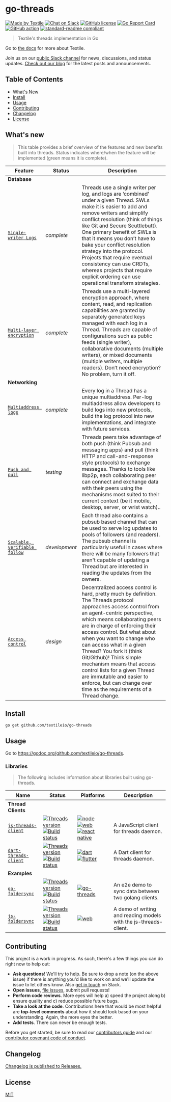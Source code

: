 # go-threads

[![Made by Textile](https://img.shields.io/badge/made%20by-Textile-informational.svg?style=popout-square)](https://textile.io)
[![Chat on Slack](https://img.shields.io/badge/slack-slack.textile.io-informational.svg?style=popout-square)](https://slack.textile.io)
[![GitHub license](https://img.shields.io/github/license/textileio/go-threads.svg?style=popout-square)](./LICENSE)
[![Go Report Card](https://goreportcard.com/badge/github.com/textileio/go-threads?style=flat-square)](https://goreportcard.com/report/github.com/textileio/go-threads?style=flat-square)
[![GitHub action](https://github.com/textileio/go-threads/workflows/Tests/badge.svg?style=popout-square)](https://github.com/textileio/go-threads/actions)
[![standard-readme compliant](https://img.shields.io/badge/readme%20style-standard-brightgreen.svg?style=popout-square)](https://github.com/RichardLitt/standard-readme)

> Textile's threads implementation in Go

Go to [the docs](https://docs.textile.io/) for more about Textile.

Join us on our [public Slack channel](https://slack.textile.io/) for news, discussions, and status updates. [Check out our blog](https://medium.com/textileio) for the latest posts and announcements.

## Table of Contents

-   [What's New](#whats-new)
-   [Install](#install)
-   [Usage](#usage)
-   [Contributing](#contributing)
-   [Changelog](#changelog)
-   [License](#license)

## What's new

> This table provides a brief overview of the features and new benefits built into threads. Status indicates where/when the feature will be implemented (green means it is complete). 

| Feature | Status | Description |
| ---------|---------|--------- |
| **Database** |
| [`Single-writer Logs`](https://docsend.com/view/gu3ywqi) | _complete_ | Threads use a single writer per log, and logs are ‘combined’ under a given Thread. SWLs make it is easier to add and remove writers and simplify conflict resolution (think of things like Git and Secure Scuttlebutt). One primary benefit of SWLs is that it means you don’t have to bake your conflict resolution strategy into the protocol. Projects that require eventual consistency can use CRDTs, whereas projects that require explicit ordering can use operational transform strategies. |
| [`Multi-layer encryption`](https://docsend.com/view/gu3ywqi) | _complete_ | Threads use a multi-layered encryption approach, where content, read, and replication capabilities are granted by separately generated keys managed with each log in a Thread. Threads are capable of configurations such as public feeds (single writer), collaborative documents (multiple writers), or mixed documents (multiple writers, multiple readers). Don’t need encryption? No problem, turn it off. |
| **Networking** |
| [`Multiaddress logs`](https://docsend.com/view/gu3ywqi) | _complete_ | Every log in a Thread has a unique multiaddress. Per-log multiaddress allow developers to build logs into new protocols, build the log protocol into new implementations, and integrate with future services. |
| [`Push and pull`](https://docsend.com/view/gu3ywqi) | _testing_ | Threads peers take advantage of both push (think Pubsub and messaging apps) and pull (think HTTP and call-and-response style protocols) to exchange messages. Thanks to tools like libp2p, each collaborating peer can connect and exchange data with their peers using the mechanisms most suited to their current context (be it mobile, desktop, server, or wrist watch).. |
| [`Scalable, verifiable follow`](https://docsend.com/view/gu3ywqi) | _development_ | Each thread also contains a pubsub based channel that can be used to serve log updates to pools of followers (and readers). The pubsub channel is particularly useful in cases where there will be many followers that aren't capable of updating a Thread but are interested in reading the updates from the owners. |
| [`Access control`](https://docsend.com/view/gu3ywqi) | _design_ | Decentralized access control is hard, pretty much by definition. The Threads protocol approaches access control from an agent-centric perspective, which means collaborating peers are in charge of enforcing their access control. But what about when you want to change who can access what in a given Thread? You fork it (think Git/Github)! Think simple mechanism means that access control lists for a given Thread are immutable and easier to enforce, but can change over time as the requirements of a Thread change. |

## Install

    go get github.com/textileio/go-threads

## Usage

Go to https://godoc.org/github.com/textileio/go-threads.

### Libraries

> The following includes information about libraries built using go-threads.

| Name | Status | Platforms | Description |
| ---------|---------|---------|--------- |
| **Thread Clients** |
| [`js-threads-client`](//github.com/textileio/js-threads-client) | [![Threads version](https://img.shields.io/badge/dynamic/json.svg?style=popout-square&color=3527ff&label=go-threads&prefix=v&query=%24.dependencies%5B%27%40textile%2Fthreads-client-grpc%27%5D.version&url=https%3A%2F%2Fraw.githubusercontent.com%2Ftextileio%2Fjs-threads-client%2Fmaster%2Fpackage-lock.json)](https://github.com/textileio/go-threads) [![Build status](https://img.shields.io/github/workflow/status/textileio/js-threads-client/lint_test/master.svg?style=popout-square)](https://github.com/textileio/js-threads-client/actions?query=branch%3Amaster) | [![node](https://img.shields.io/badge/nodejs-blueviolet.svg?style=popout-square)](https://github.com/textileio/js-threads-client) [![web](https://img.shields.io/badge/web-blueviolet.svg?style=popout-square)](https://github.com/textileio/js-threads-client) [![react native](https://img.shields.io/badge/react%20native-blueviolet.svg?style=popout-square)](https://github.com/textileio/js-threads-client) | A JavaScript client for threads daemon. |
| [`dart-threads-client`](//github.com/textileio/dart-threads-client) | [![Threads version](https://img.shields.io/badge/dynamic/yaml?style=popout-square&color=3527ff&label=go-threads&prefix=v&query=packages.threads_client_grpc.version&url=https%3A%2F%2Fraw.githubusercontent.com%2Ftextileio%2Fdart-threads-client%2Fmaster%2Fpubspec.lock)](https://github.com/textileio/go-threads) [![Build status](https://img.shields.io/github/workflow/status/textileio/dart-threads-client/test/master.svg?style=popout-square)](https://github.com/textileio/dart-threads-client/actions?query=branch%3Amaster) | [![dart](https://img.shields.io/badge/dart-blueviolet.svg?style=popout-square)](https://github.com/textileio/dart-threads-client) [![flutter](https://img.shields.io/badge/flutter-blueviolet.svg?style=popout-square)](https://github.com/textileio/dart-threads-client) | A Dart client for threads daemon. |
| **Examples** |
| [`go-foldersync`](//github.com/textileio/go-foldersync) | [![Threads version](https://img.shields.io/github/v/release/textileio/go-threads?color=3529ff&label=go-threads&style=popout-square)](https://github.com/textileio/go-threads) [![Build status](https://img.shields.io/github/workflow/status/textileio/go-foldersync/Tests/master.svg?style=popout-square)](https://github.com/textileio/js-threads-client/actions?query=branch%3Amaster) | [![go-threads](https://img.shields.io/badge/golang-blueviolet.svg?style=popout-square)](https://github.com/textileio/go-foldersync) | An e2e demo to sync data between two golang clients. |
| [`js-foldersync`](//github.com/textileio/js-foldersync) | [![Threads version](https://img.shields.io/badge/dynamic/json.svg?style=popout-square&color=3527ff&label=go-threads&prefix=v&query=%24.dependencies%5B%27%40textile%2Fthreads-client-grpc%27%5D.version&url=https%3A%2F%2Fraw.githubusercontent.com%2Ftextileio%2Fjs-foldersync%2Fmaster%2Fpackage-lock.json)](https://github.com/textileio/go-threads) [![Build status](https://img.shields.io/github/workflow/status/textileio/js-foldersync/Test/master.svg?style=popout-square)](https://github.com/textileio/js-foldersync/actions?query=branch%3Amaster) | [![web](https://img.shields.io/badge/web-blueviolet.svg?style=popout-square)](https://github.com/textileio/js-foldersync) | A demo of writing and reading models with the js-threads-client. |

## Contributing

This project is a work in progress. As such, there's a few things you can do right now to help out:

-   **Ask questions**! We'll try to help. Be sure to drop a note (on the above issue) if there is anything you'd like to work on and we'll update the issue to let others know. Also [get in touch](https://slack.textile.io) on Slack.
-   **Open issues**, [file issues](https://github.com/textileio/go-threads/issues), submit pull requests!
-   **Perform code reviews**. More eyes will help a) speed the project along b) ensure quality and c) reduce possible future bugs.
-   **Take a look at the code**. Contributions here that would be most helpful are **top-level comments** about how it should look based on your understanding. Again, the more eyes the better.
-   **Add tests**. There can never be enough tests.

Before you get started, be sure to read our [contributors guide](./CONTRIBUTING.md) and our [contributor covenant code of conduct](./CODE_OF_CONDUCT.md).

## Changelog

[Changelog is published to Releases.](https://github.com/textileio/go-threads/releases)

## License

[MIT](LICENSE)
